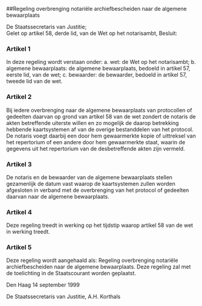 <meta http-equiv='Content-Type' content='text/html; charset=utf-8' />

##Regeling overbrenging notariële archiefbescheiden naar de algemene bewaarplaats

De Staatssecretaris van Justitie;  
Gelet op artikel 58, derde lid, van de Wet op het notarisambt,
Besluit:     

### Artikel  1  

In deze regeling wordt verstaan onder: a.  wet:   de Wet op het notarisambt;  b. algemene bewaarplaats:   de algemene bewaarplaats, bedoeld in artikel 57, eerste lid, van de wet;  c. bewaarder:   de bewaarder, bedoeld in artikel 57, tweede lid van de wet.    

### Artikel  2  

Bij iedere overbrenging naar de algemene bewaarplaats van protocollen of gedeelten daarvan op grond van artikel 58 van de wet zondert de notaris de akten betreffende uiterste willen en zo mogelijk de daarop betrekking hebbende kaartsystemen af van de overige bestanddelen van het protocol. De notaris voegt daarbij een door hem gewaarmerkte kopie of uittreksel van het repertorium of een andere door hem gewaarmerkte staat, waarin de gegevens uit het repertorium van de desbetreffende akten zijn vermeld.  

### Artikel  3  

De notaris en de bewaarder van de algemene bewaarplaats stellen gezamenlijk de datum vast waarop de kaartsystemen zullen worden afgesloten in verband met de overbrenging van het protocol of gedeelten daarvan naar de algemene bewaarplaats.  

### Artikel  4  

Deze regeling treedt in werking op het tijdstip waarop artikel 58 van de wet in werking treedt.  

### Artikel  5  

Deze regeling wordt aangehaald als: Regeling overbrenging notariële archiefbescheiden naar de algemene bewaarplaats. 
Deze regeling zal met de toelichting in de Staatscourant worden geplaatst.   

Den Haag 
14 september 1999    

De 
Staatssecretaris van Justitie, 
A.H. Korthals      
